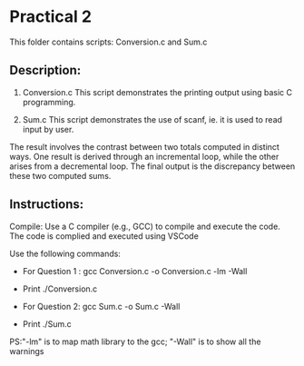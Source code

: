 # Practical 2
This folder contains scripts: Conversion.c and Sum.c

## Description:
1. Conversion.c
This script demonstrates the printing output using basic C programming.

2. Sum.c
This script demonstrates the use of scanf, ie. it is used to read input by user.

The result involves the contrast between two totals computed in distinct ways. 
One result is derived through an incremental loop, while the other arises from a decremental loop. 
The final output is the discrepancy between these two computed sums.

## Instructions:
Compile: Use a C compiler (e.g., GCC) to compile and execute the code.
The code is complied and executed using VSCode

Use the following commands:

- For Question 1 :
gcc Conversion.c -o Conversion.c -lm -Wall

- Print
./Conversion.c

- For Question 2:
gcc Sum.c -o Sum.c -Wall

- Print
./Sum.c

PS:"-lm" is to map math library to the gcc; "-Wall" is to show all the warnings
